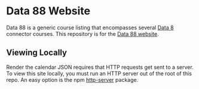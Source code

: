 # Data 88 Website

Data 88 is a generic course listing that encompasses several [Data 8](https://data8.org) connector courses. This repository is for the [Data 88 website](https://data-88e.github.io).

## Viewing Locally

Render the calendar JSON requires that HTTP requests get sent to a server. To view this site locally, you must run an HTTP server out of the root of this repo. An easy option is the npm [http-server](https://www.npmjs.com/package/http-server) package.
